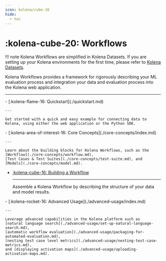 ```yaml
---
icon: kolena/cube-16
hide:
  - toc
---
```


# :kolena-cube-20: Workflows

!!! note
    Kolena Workflows are simplified in Kolena Datasets.
    If you are setting up your Kolena environments for the first time, please refer to
    [Kolena Datasets](../dataset/index.md).

Kolena Workflows provides a framework for rigorously describing your ML evaluation process and integration your data
and evaluation process into the Kolena web application.

---

<div class="grid cards" markdown>
- [:kolena-flame-16: Quickstart](./quickstart.md)

    ---

    Get started with a quick and easy example for connecting data to Kolena, using either the web application or the Python SDK.
</div>

<div class="grid cards" markdown>
- [:kolena-area-of-interest-16: Core Concepts](./core-concepts/index.md)

    ---

    Learn about the building blocks for Kolena Workflows, such as the [Workflow](./core-concepts/workflow.md),
    [Test Cases & Test Suites](./core-concepts/test-suite.md), and [Models](./core-concepts/model.md).

- [:kolena-cube-16: Building a Workflow](./building-a-workflow.md)

    ---

    Assemble a Kolena Workflow by describing the structure of your data and model results.
</div>

<div class="grid cards" markdown>
- [:kolena-rocket-16: Advanced Usage](./advanced-usage/index.md)

    ---

    Leverage advanced capabilities in the Kolena platform such as
    [natural language search](./advanced-usage/set-up-natural-language-search.md),
    [automatic workflow evaluation](./advanced-usage/packaging-for-automated-evaluation.md),
    [nesting test case level metrics](./advanced-usage/nesting-test-case-metrics.md),
    and [displaying activation maps](./advanced-usage/uploading-activation-maps.md).
</div>
